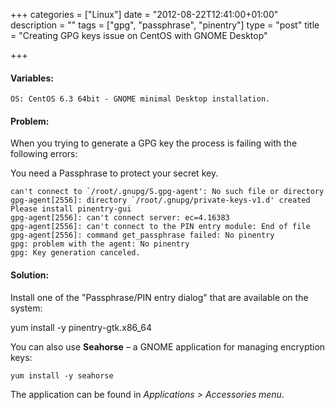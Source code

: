 +++
categories = ["Linux"]
date = "2012-08-22T12:41:00+01:00"
description = ""
tags = ["gpg", "passphrase", "pinentry"]
type = "post"
title = "Creating GPG keys issue on CentOS with GNOME Desktop"

+++

#### Variables:

    OS: CentOS 6.3 64bit - GNOME minimal Desktop installation.

#### Problem:

When you trying to generate a GPG key the process is failing with the following errors:

You need a Passphrase to protect your secret key.

```
can't connect to `/root/.gnupg/S.gpg-agent': No such file or directory
gpg-agent[2556]: directory `/root/.gnupg/private-keys-v1.d' created
Please install pinentry-gui
gpg-agent[2556]: can't connect server: ec=4.16383
gpg-agent[2556]: can't connect to the PIN entry module: End of file
gpg-agent[2556]: command get_passphrase failed: No pinentry
gpg: problem with the agent: No pinentry
gpg: Key generation canceled.
```

#### Solution:

Install one of the "Passphrase/PIN entry dialog" that are available on the system:

yum install -y pinentry-gtk.x86_64

You can also use **Seahorse** – a GNOME application for managing encryption keys:

    yum install -y seahorse

The application can be found in *Applications > Accessories menu*.

